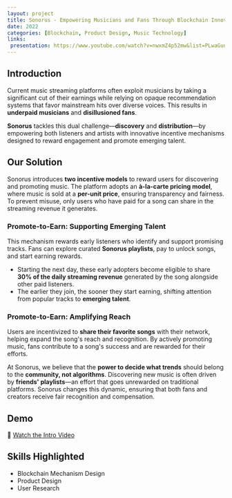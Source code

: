 ```yaml
---
layout: project
title: Sonorus - Empowering Musicians and Fans Through Blockchain Innovation
date: 2022
categories: [Blockchain, Product Design, Music Technology]
links:
 presentation: https://www.youtube.com/watch?v=nwxmZ4p52mw&list=PLwaGuuWfXIbpnq-oC--GxSYuhNTToKgAG
---
```


## Introduction

Current music streaming platforms often exploit musicians by taking a significant cut of their earnings while relying on opaque recommendation systems that favor mainstream hits over diverse voices. This results in **underpaid musicians** and **disillusioned fans**.

**Sonorus** tackles this dual challenge—**discovery** and **distribution**—by empowering both listeners and artists with innovative incentive mechanisms designed to reward engagement and promote emerging talent.

## Our Solution

Sonorus introduces **two incentive models** to reward users for discovering and promoting music. The platform adopts an **à-la-carte pricing model**, where music is sold at a **per-unit price**, ensuring transparency and fairness. To prevent misuse, only users who have paid for a song can share in the streaming revenue it generates.

### Promote-to-Earn: Supporting Emerging Talent

This mechanism rewards early listeners who identify and support promising tracks. Fans can explore curated **Sonorus playlists**, pay to unlock songs, and start earning rewards.

- Starting the next day, these early adopters become eligible to share **30% of the daily streaming revenue** generated by the song alongside other paid listeners.
- The earlier they join, the sooner they start earning, shifting attention from popular tracks to **emerging talent**.

### Promote-to-Earn: Amplifying Reach

Users are incentivized to **share their favorite songs** with their network, helping expand the song's reach and recognition. By actively promoting music, fans contribute to a song's success and are rewarded for their efforts.

At Sonorus, we believe that the **power to decide what trends** should belong to the **community, not algorithms**. Discovering new music is often driven by **friends' playlists**—an effort that goes unrewarded on traditional platforms. Sonorus changes this dynamic, ensuring that both fans and creators receive fair recognition and compensation.

## Demo

🎥 [Watch the Intro Video](https://www.youtube.com/watch?v=nwxmZ4p52mw&list=PLwaGuuWfXIbpnq-oC--GxSYuhNTToKgAG)

## Skills Highlighted

- Blockchain Mechanism Design
- Product Design
- User Research